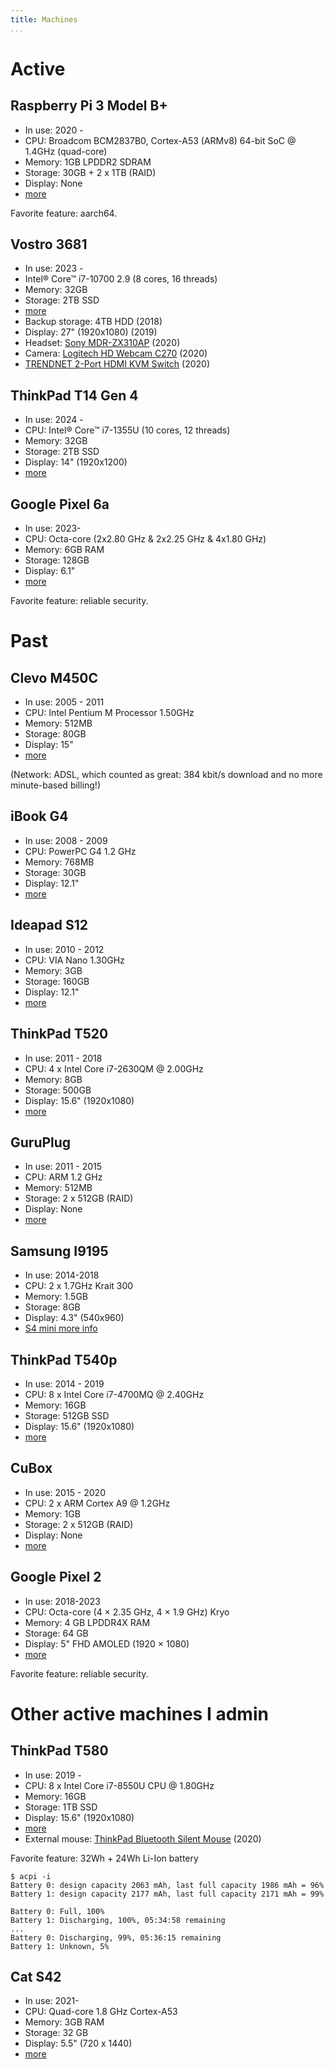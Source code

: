 ```yaml
---
title: Machines
...
```


# Active

## Raspberry Pi 3 Model B+

- In use: 2020 -
- CPU: Broadcom BCM2837B0, Cortex-A53 (ARMv8) 64-bit SoC @ 1.4GHz (quad-core)
- Memory: 1GB LPDDR2 SDRAM
- Storage: 30GB + 2 x 1TB (RAID)
- Display: None
- [more](https://www.raspberrypi.org/products/raspberry-pi-3-model-b-plus/)

Favorite feature: aarch64.

## Vostro 3681

- In use: 2023 -
- Intel® Core™ i7-10700 2.9 (8 cores, 16 threads)
- Memory: 32GB
- Storage: 2TB SSD
- [more](https://www.dell.com/ae/business/p/vostro-3681-desktop/pd)
- Backup storage: 4TB HDD (2018)
- Display: 27" (1920x1080) (2019)
- Headset: [Sony MDR-ZX310AP](https://www.sony.com/electronics/headband-headphones/mdr-zx310-zx310ap) (2020)
- Camera: [Logitech HD Webcam C270](https://www.logitech.com/en-us/products/webcams/c270-hd-webcam.960-000694.html) (2020)
- [TRENDNET 2-Port HDMI KVM Switch](https://www.trendnet.com/products/KVM-2-Port-switch/TK-215i) (2020)

## ThinkPad T14 Gen 4

- In use: 2024 -
- CPU: Intel® Core™ i7-1355U (10 cores, 12 threads)
- Memory: 32GB
- Storage: 2TB SSD
- Display: 14" (1920x1200)
- [more](https://www.lenovo.com/us/en/p/laptops/thinkpad/thinkpadt/thinkpad-t14-gen-4-(14-inch-intel)/len101t0057)

## Google Pixel 6a

- In use: 2023-
- CPU: Octa-core (2x2.80 GHz & 2x2.25 GHz & 4x1.80 GHz)
- Memory: 6GB RAM
- Storage: 128GB
- Display: 6.1"
- [more](https://store.google.com/sg/product/pixel_6a)

Favorite feature: reliable security.

# Past

## Clevo M450C

- In use: 2005 - 2011
- CPU: Intel Pentium M Processor 1.50GHz
- Memory: 512MB
- Storage: 80GB
- Display: 15"
- [more](http://web.archive.org/web/20070824215842/http://www.clevo.com.tw/products/M450C.asp)

(Network: ADSL, which counted as great: 384 kbit/s download and no more
minute-based billing!)

## iBook G4

- In use: 2008 - 2009
- CPU: PowerPC G4 1.2 GHz
- Memory: 768MB
- Storage: 30GB
- Display: 12.1"
- [more](http://support.apple.com/kb/sp68)

## Ideapad S12

- In use: 2010 - 2012
- CPU: VIA Nano 1.30GHz
- Memory: 3GB
- Storage: 160GB
- Display: 12.1"
- [more](http://shop.lenovo.com/us/notebooks/ideapad/s-series/s12)

## ThinkPad T520

- In use: 2011 - 2018
- CPU: 4 x Intel Core i7-2630QM @ 2.00GHz
- Memory: 8GB
- Storage: 500GB
- Display: 15.6" (1920x1080)
- [more](http://shop.lenovo.com/us/en/laptops/thinkpad/t-series/t520/)

## GuruPlug

- In use: 2011 - 2015
- CPU: ARM 1.2 GHz
- Memory: 512MB
- Storage: 2 x 512GB (RAID)
- Display: None
- [more](https://www.globalscaletechnologies.com/t-guruplugdetails.aspx)

## Samsung I9195

- In use: 2014-2018
- CPU: 2 x 1.7GHz Krait 300
- Memory: 1.5GB
- Storage: 8GB
- Display: 4.3" (540x960)
- [S4 mini more info](http://www.samsung.com/uk/support/model/GT-I9195ZKABTU)

## ThinkPad T540p

- In use: 2014 - 2019
- CPU: 8 x Intel Core i7-4700MQ @ 2.40GHz
- Memory: 16GB
- Storage: 512GB SSD
- Display: 15.6" (1920x1080)
- [more](http://shop.lenovo.com/us/en/laptops/thinkpad/t-series/t540p/)

## CuBox

- In use: 2015 - 2020
- CPU: 2 x ARM Cortex A9 @ 1.2GHz
- Memory: 1GB
- Storage: 2 x 512GB (RAID)
- Display: None
- [more](https://www.solid-run.com/product/cubox-i2ex-2/)

## Google Pixel 2

- In use: 2018-2023
- CPU: Octa-core (4 × 2.35 GHz, 4 × 1.9 GHz) Kryo
- Memory: 4 GB LPDDR4X RAM
- Storage: 64 GB
- Display: 5" FHD AMOLED (1920 × 1080)
- [more](https://store.google.com/product/pixel_2)

Favorite feature: reliable security.

# Other active machines I admin

## ThinkPad T580

- In use: 2019 -
- CPU: 8 x Intel Core i7-8550U CPU @ 1.80GHz
- Memory: 16GB
- Storage: 1TB SSD
- Display: 15.6" (1920x1080)
- [more](https://www.lenovo.com/us/en/laptops/thinkpad/thinkpad-t-series/T580/p/22TP2TT5800)
- External mouse: [ThinkPad Bluetooth Silent Mouse](https://www.lenovo.com/us/en/accessories-and-monitors/keyboards-and-mice/mice/MICE-BO-ThinkPad-BT-Silent-Mouse/p/4Y50X88822) (2020)

Favorite feature: 32Wh + 24Wh Li-Ion battery

```
$ acpi -i
Battery 0: design capacity 2063 mAh, last full capacity 1986 mAh = 96%
Battery 1: design capacity 2177 mAh, last full capacity 2171 mAh = 99%

Battery 0: Full, 100%
Battery 1: Discharging, 100%, 05:34:58 remaining
...
Battery 0: Discharging, 99%, 05:36:15 remaining
Battery 1: Unknown, 5%
```

## Cat S42

- In use: 2021-
- CPU: Quad-core 1.8 GHz Cortex-A53
- Memory: 3GB RAM
- Storage: 32 GB
- Display: 5.5" (720 x 1440)
- [more](https://www.catphones.com/en-gb/cat-s42-smartphone/)
